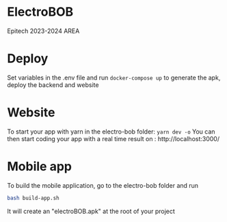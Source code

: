 # ElectroBOB
Epitech 2023-2024 AREA

# Deploy
Set variables in the .env file and run `docker-compose up` to generate the apk, deploy the backend and website

# Website
To start your app with yarn in the electro-bob folder:
`yarn dev -o`
You can then start coding your app with a real time result on : http://localhost:3000/

# Mobile app
To build the mobile application, go to the electro-bob folder and run
```bash
bash build-app.sh
```
It will create an "electroBOB.apk" at the root of your project

